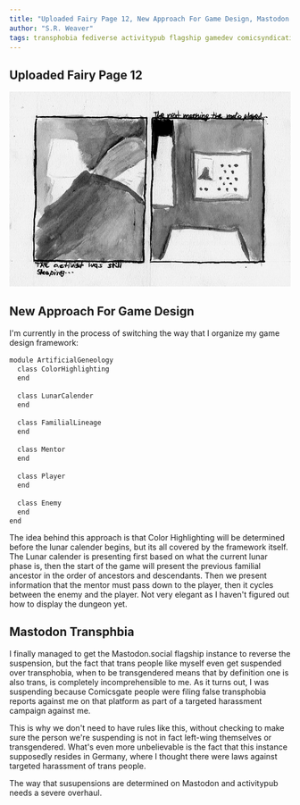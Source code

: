 ```yaml
---
title: "Uploaded Fairy Page 12, New Approach For Game Design, Mastodon Social Transphobia"
author: "S.R. Weaver"
tags: transphobia fediverse activitypub flagship gamedev comicsyndication
---
```

## Uploaded Fairy Page 12
![Uploaded Fairy Page 12](https://github.com/LWFlouisa/UFBlog/blob/main/images/Pages/page12.jpg?raw=true)

## New Approach For Game Design
I'm currently in the process of switching the way that I organize my game design framework:

~~~
module ArtificialGeneology
  class ColorHighlighting
  end

  class LunarCalender
  end

  class FamilialLineage
  end

  class Mentor
  end

  class Player
  end

  class Enemy
  end
end
~~~

The idea behind this approach is that Color Highlighting will be determined before the lunar calender begins, but its all covered by the framework itself. The Lunar calender is presenting first based on what the current lunar phase is, then the start of the game will present the previous familial ancestor in the order of ancestors and descendants. Then we present information that the mentor must pass down to the player, then it cycles between the enemy and the player. Not very elegant as I haven't figured out how to display the dungeon yet.

## Mastodon Transphbia
I finally managed to get the Mastodon.social flagship instance to reverse the suspension, but the fact that trans people like myself even get suspended over transphobia, when to be transgendered means that by definition one is also trans, is completely incomprehensible to me. As it turns out, I was suspending because Comicsgate people were filing false transphobia reports against me on that platform as part of a targeted harassment campaign against me.

This is why we don't need to have rules like this, without checking to make sure the person we're suspending is not in fact left-wing themselves or transgendered. What's even more unbelievable is the fact that this instance supposedly resides in Germany, where I thought there were laws against targeted harassment of trans people.

The way that susupensions are determined on Mastodon and activitypub needs a severe overhaul.
